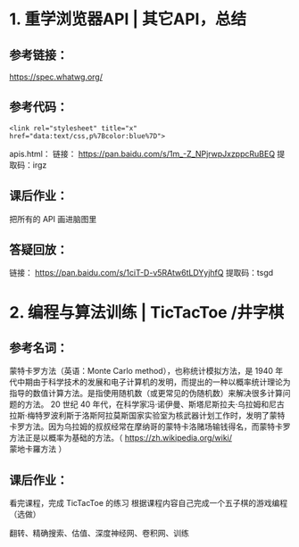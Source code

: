 # 1. 重学浏览器API | 其它API，总结
## 参考链接：
https://spec.whatwg.org/

## 参考代码：
```
<link rel="stylesheet" title="x" href="data:text/css,p%7Bcolor:blue%7D">
```
apis.html：
链接： https://pan.baidu.com/s/1m_-Z_NPjrwpJxzppcRuBEQ 提取码：irgz
## 课后作业：
把所有的 API 画进脑图里

## 答疑回放：
链接： https://pan.baidu.com/s/1ciT-D-v5RAtw6tLDYyjhfQ
提取码：tsgd

# 2. 编程与算法训练 | TicTacToe /井字棋

## 参考名词：
蒙特卡罗方法（英语：Monte Carlo method），也称统计模拟方法，是 1940 年代中期由于科学技术的发展和电子计算机的发明，而提出的一种以概率统计理论为指导的数值计算方法。是指使用随机数（或更常见的伪随机数）来解决很多计算问题的方法。
20 世纪 40 年代，在科学家冯·诺伊曼、斯塔尼斯拉夫·乌拉姆和尼古拉斯·梅特罗波利斯于洛斯阿拉莫斯国家实验室为核武器计划工作时，发明了蒙特卡罗方法。因为乌拉姆的叔叔经常在摩纳哥的蒙特卡洛赌场输钱得名，而蒙特卡罗方法正是以概率为基础的方法。（ https://zh.wikipedia.org/wiki/ 蒙地卡羅方法 ）

## 课后作业：
看完课程，完成 TicTacToe 的练习
根据课程内容自己完成一个五子棋的游戏编程（选做）

翻转、精确搜索、估值、深度神经网、卷积网、训练